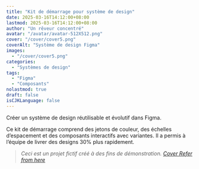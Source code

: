 ```yaml
---
title: "Kit de démarrage pour système de design"
date: 2025-03-16T14:12:00+08:00
lastmod: 2025-03-16T14:12:00+08:00
author: "Un rêveur concentré"
avatar: "/avatar/avatar-512X512.png"
cover: "/cover/cover5.png"
coverAlt: "Système de design Figma"
images:
  - "/cover/cover5.png"
categories:
  - "Systèmes de design"
tags:
  - "Figma"
  - "Composants"
nolastmod: true
draft: false
isCJKLanguage: false
---
```


Créer un système de design réutilisable et évolutif dans Figma.

<!--more-->

Ce kit de démarrage comprend des jetons de couleur, des échelles d’espacement et des composants interactifs avec variantes. Il a permis à l’équipe de livrer des designs 30% plus rapidement.

> *Ceci est un projet fictif créé à des fins de démonstration. [Cover Refer from here](https://dribbble.com/shots/20741775-Dropdown-Selection-Design-System)*
